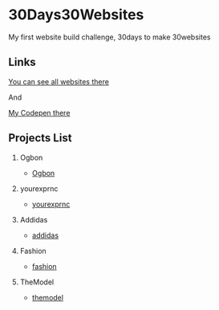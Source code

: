# 30Days30Websites
My first website build challenge, 30days to make 30websites

## Links
[You can see all websites there](https://llastkrakw.github.io/30Days30Websites/)

And

[My Codepen there](https://codepen.io/llastkrakw)

## Projects List

1. Ogbon
    - [Ogbon](https://llastkrakw.github.io/30Days30Websites/projects/ogbon/)
    
2. yourexprnc
    - [yourexprnc](https://llastkrakw.github.io/30Days30Websites/projects/yourexprnc/)
    
3. Addidas   
   - [addidas](https://llastkrakw.github.io/30Days30Websites/projects/addidas/)
   
4. Fashion   
   - [fashion](https://llastkrakw.github.io/30Days30Websites/projects/fashion/)
   
4. TheModel   
   - [themodel](https://llastkrakw.github.io/30Days30Websites/projects/themodel/)
